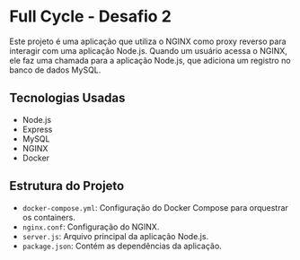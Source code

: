 # Full Cycle - Desafio 2

Este projeto é uma aplicação que utiliza o NGINX como proxy reverso para interagir com uma aplicação Node.js. Quando um usuário acessa o NGINX, ele faz uma chamada para a aplicação Node.js, que adiciona um registro no banco de dados MySQL.

## Tecnologias Usadas

- Node.js
- Express
- MySQL
- NGINX
- Docker

## Estrutura do Projeto

- `docker-compose.yml`: Configuração do Docker Compose para orquestrar os containers.
- `nginx.conf`: Configuração do NGINX.
- `server.js`: Arquivo principal da aplicação Node.js.
- `package.json`: Contém as dependências da aplicação.
